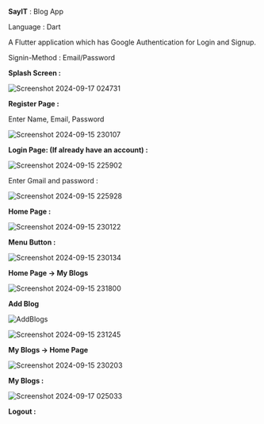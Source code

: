 **SayIT** : Blog App

Language : Dart

A Flutter application which has Google Authentication for Login and Signup.

Signin-Method : Email/Password


**Splash Screen :**

![Screenshot 2024-09-17 024731](https://github.com/user-attachments/assets/28e24950-f684-4d32-b7ca-b22f810037ae)


**Register Page :**

Enter Name, Email, Password

![Screenshot 2024-09-15 230107](https://github.com/user-attachments/assets/423a924b-3b31-44b0-80bd-ef970dc66b09)


**Login Page: (If already have an account) :**

![Screenshot 2024-09-15 225902](https://github.com/user-attachments/assets/6e2b811d-b567-418f-93cb-0085475d733d)

Enter Gmail and password :

![Screenshot 2024-09-15 225928](https://github.com/user-attachments/assets/797425d0-abd7-4114-9aa6-8bcc768f65c6)


**Home Page :**

![Screenshot 2024-09-15 230122](https://github.com/user-attachments/assets/ebf8916a-52c7-4455-8b6d-625058318467)


**Menu Button :**

![Screenshot 2024-09-15 230134](https://github.com/user-attachments/assets/0ce0de48-56f9-41a8-9fa2-de0b9a663071)



**Home Page -> My Blogs**

![Screenshot 2024-09-15 231800](https://github.com/user-attachments/assets/57a0ba91-fa81-4ef3-a5b4-d348e72fced7)


**Add Blog**

![AddBlogs](https://github.com/user-attachments/assets/4a1df91d-0f84-4d38-b102-cbe790ff70d7)


![Screenshot 2024-09-15 231245](https://github.com/user-attachments/assets/71673b62-ed80-4788-af50-654699c26ccc)


**My Blogs -> Home Page**

![Screenshot 2024-09-15 230203](https://github.com/user-attachments/assets/efacc4f1-27b2-4b97-a658-7610079c7668)


**My Blogs :**

![Screenshot 2024-09-17 025033](https://github.com/user-attachments/assets/f5bfbd60-2b87-4265-90e7-b7853e1a86db)


**Logout :**
